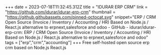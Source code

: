+++
date = 2023-07-18T11:32:45.312Z
title = "IDURAR ERP CRM"
link = "https://github.com/idurar/idurar-erp-crm"
thumbnail = "https://github.githubassets.com/pinned-octocat.svg"
snippet="ERP / CRM Open Source (Invoice / Inventory / Accounting / HR) Based on Node.js / React.js alternative to erpnext,salesforce and odoo - GitHub - idurar/idurar-erp-crm: ERP / CRM Open Source (Invoice / Inventory / Accounting / HR) Based on Node.js / React.js alternative to erpnext,salesforce and odoo"
tags = ["erp","crm","accounting"]
+++
Free self-hosted open source erp crm based on Node.js React.js
